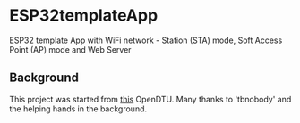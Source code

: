 # ESP32templateApp
ESP32 template App with WiFi network - Station (STA) mode, Soft Access Point (AP) mode and Web Server


## Background

This project was started from [this](https:/https://github.com/tbnobody/OpenDTU/tree/master) OpenDTU.
Many thanks to 'tbnobody' and the helping hands in the background.


